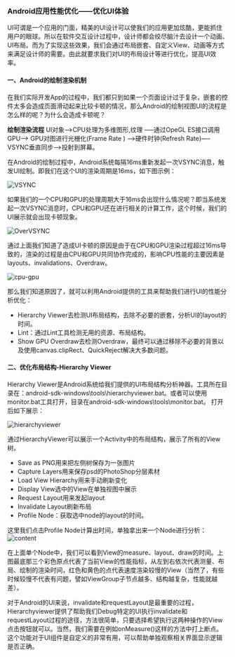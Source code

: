 ### Android应用性能优化——优化UI体验

UI可谓是一个应用的门面，精美的UI设计可以使我们的应用更加炫酷，更能抓住用户的眼球。所以在软件交互设计过程中，设计师都会绞尽脑汁去设计一个动画、UI布局。而为了实现这些效果，我们会通过布局嵌套、自定义View、动画等方式来满足设计师的需要。由此就要求我们对UI的布局设计等进行优化，提高UI效率。

#### 一、Android的绘制渲染机制
在我们实际开发App的过程中，我们都只到如果一个页面设计过于复杂，嵌套的控件太多会造成页面滑动起来比较卡顿的情况，那么Android的绘制视图UI的流程是怎么样的呢？为什么会造成卡顿呢？

**绘制渲染流程**
UI对象—->CPU处理为多维图形,纹理 —–通过OpeGL ES接口调用GPU—-> GPU对图进行光栅化(Frame Rate ) —->硬件时钟(Refresh Rate)—-VSYNC垂直同步—->投射到屏幕。

在Android的绘制过程中，Android系统每隔16ms重新发起一次VSYNC消息，触发UI绘制。即我们在这个UI的渲染周期是16ms，如下图示例：

![VSYNC](https://github.com/dengshiwei/work-summary/blob/master/work-blog/Android%E8%BF%9B%E9%98%B6/Android%E6%80%A7%E8%83%BD%E4%BC%98%E5%8C%96/img/VSYNC.png)

如果我们的一个CPU和GPU的处理周期大于16ms会出现什么情况呢？即当系统发起一次VSYNC消息时，CPU和GPU还在进行相关的计算工作，这个时候，我们的UI展示就会出现卡顿现象。

![OverVSYNC](https://github.com/dengshiwei/work-summary/blob/master/work-blog/Android%E8%BF%9B%E9%98%B6/Android%E6%80%A7%E8%83%BD%E4%BC%98%E5%8C%96/img/OverVSYNC.png)

通过上面我们知道了造成UI卡顿的原因是由于在CPU和GPU渲染过程超过16ms导致的，渲染的过程是由CPU和GPU共同协作完成的，影响CPU性能的主要因素是layouts、invalidations、Overdraw。

![cpu-gpu](https://github.com/dengshiwei/work-summary/blob/master/work-blog/Android%E8%BF%9B%E9%98%B6/Android%E6%80%A7%E8%83%BD%E4%BC%98%E5%8C%96/img/CPU-GPU.png)

那么我们知道原因了，就可以利用Android提供的工具来帮助我们进行UI的性能分析优化：
- Hierarchy Viewer去检测UI布局结构，去除不必要的嵌套，分析UI的layout的时间。
- Lint：通过Lint工具检测无用的资源、布局结构。
- Show GPU Overdraw去检测Overdraw，最终可以通过移除不必要的背景以及使用canvas.clipRect、QuickReject解决大多数问题。

#### 二、优化布局结构-Hierarchy Viewer
Hierarchy Viewer是Android系统给我们提供的UI布局结构分析神器。工具所在目录在：android-sdk-windows\tools\hierarchyviewer.bat。或者可以使用monitor.bat工具打开，目录在android-sdk-windows\tools\monitor.bat。
打开后如下展示：

![hierarchyviewer](https://github.com/dengshiwei/work-summary/blob/master/work-blog/Android%E8%BF%9B%E9%98%B6/Android%E6%80%A7%E8%83%BD%E4%BC%98%E5%8C%96/img/hierarchyviewer.png)

通过HierarchyViewer可以展示一个Activity中的布局结构，展示了所有的View树。
- Save as PNG用来把左侧树保存为一张图片
- Capture Layers用来保存psd的PhotoShop分层素材
- Load View Hierarchy用来手动刷新变化
- Display View选中的View在单独视图中展示
- Request Layout用来发起layout
- Invalidate Layout刷新布局
- Profile Node：获取选中node的layout的时间。

这里我们点击Profile Node计算出时间，单独拿出来一个Node进行分析：
![content](https://github.com/dengshiwei/work-summary/blob/master/work-blog/Android%E8%BF%9B%E9%98%B6/Android%E6%80%A7%E8%83%BD%E4%BC%98%E5%8C%96/img/Content.png)

在上面单个Node中，我们可以看到View的measure、layout、draw的时间。上图最底那三个彩色原点代表了当前View的性能指标，从左到右依次代表测量、布局、绘制的渲染时间，红色和黄色的点代表速度渲染较慢的View（当然了，有些时候较慢不代表有问题，譬如ViewGroup子节点越多、结构越复杂，性能就越差）。


对于Android的UI来说，invalidate和requestLayout是最重要的过程，Hierarchyviewer提供了帮助我们Debug特定的UI执行invalidate和requestLayout过程的途径，方法很简单，只要选择希望执行这两种操作的View点击按钮就可以。当然，我们需要在例如onMeasure()这样的方法中打上断点。这个功能对于UI组件是自定义的非常有用，可以帮助单独观察相关界面显示逻辑是否正确。